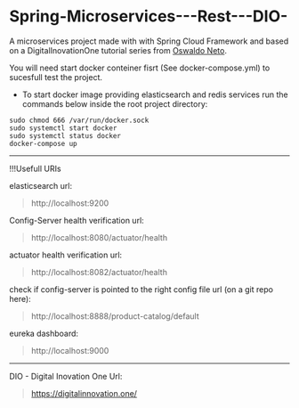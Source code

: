 # Spring-Microservices---Rest---DIO-
A microservices project made with with Spring Cloud Framework and based on a DigitalInovationOne tutorial series from [Oswaldo Neto](https://github.com/oswaldoneto).



You will need start docker conteiner fisrt (See docker-compose.yml) to sucesfull test the project.


- To start docker image providing elasticsearch and redis services run the commands below inside the root project directory:

```
sudo chmod 666 /var/run/docker.sock
sudo systemctl start docker 
sudo systemctl status docker
docker-compose up
```
---

!!!Usefull URIs

elasticsearch url: 

> http://localhost:9200

Config-Server health verification url:

> http://localhost:8080/actuator/health

actuator health verification url:
  
> http://localhost:8082/actuator/health

check if config-server is pointed to the right config file url (on a git repo here): 

> http://localhost:8888/product-catalog/default

eureka dashboard:

> http://localhost:9000

---

DIO - Digital Inovation One Url:

> https://digitalinnovation.one/
